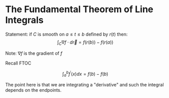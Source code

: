 # The Fundamental Theorem of Line Integrals

Statement: 
if $C$ is smooth on $a \leq t \leq b$ defined by $r(t)$ then:
$$\int_C \nabla f \cdot d\vec{r} = f(r(b)) - f(r(a))$$

Note: $\nabla f$  is the gradient of $f$

Recall FTOC

$$\int_a^b f^{\prime}(x) dx = f(b) - f(b)$$

The point here is that we are integrating a "derivative" and such the integral depends on the endpoints. 

